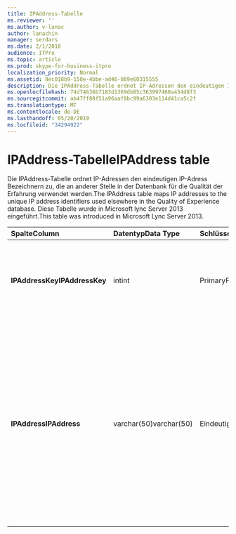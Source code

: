 ```yaml
---
title: IPAddress-Tabelle
ms.reviewer: ''
ms.author: v-lanac
author: lanachin
manager: serdars
ms.date: 2/1/2018
audience: ITPro
ms.topic: article
ms.prod: skype-for-business-itpro
localization_priority: Normal
ms.assetid: 8ec018b9-158e-4bbe-ad46-869e60315555
description: Die IPAddress-Tabelle ordnet IP-Adressen den eindeutigen IP-Adress Bezeichnern zu, die an anderer Stelle in der Datenbank für die Qualität der Erfahrung verwendet werden. Diese Tabelle wurde in Microsoft lync Server 2013 eingeführt.
ms.openlocfilehash: 74d74636b7183d1369db85c363997460a434d8f3
ms.sourcegitcommit: ab47ff88f51a96aaf8bc99a6303e114d41ca5c2f
ms.translationtype: MT
ms.contentlocale: de-DE
ms.lasthandoff: 05/20/2019
ms.locfileid: "34294922"
---
```

# <a name="ipaddress-table"></a><span data-ttu-id="928f1-104">IPAddress-Tabelle</span><span class="sxs-lookup"><span data-stu-id="928f1-104">IPAddress table</span></span>
 
<span data-ttu-id="928f1-105">Die IPAddress-Tabelle ordnet IP-Adressen den eindeutigen IP-Adress Bezeichnern zu, die an anderer Stelle in der Datenbank für die Qualität der Erfahrung verwendet werden.</span><span class="sxs-lookup"><span data-stu-id="928f1-105">The IPAddress table maps IP addresses to the unique IP address identifiers used elsewhere in the Quality of Experience database.</span></span> <span data-ttu-id="928f1-106">Diese Tabelle wurde in Microsoft lync Server 2013 eingeführt.</span><span class="sxs-lookup"><span data-stu-id="928f1-106">This table was introduced in Microsoft Lync Server 2013.</span></span>
  
|<span data-ttu-id="928f1-107">**Spalte**</span><span class="sxs-lookup"><span data-stu-id="928f1-107">**Column**</span></span>|<span data-ttu-id="928f1-108">**Datentyp**</span><span class="sxs-lookup"><span data-stu-id="928f1-108">**Data Type**</span></span>|<span data-ttu-id="928f1-109">**Schlüssel/Index**</span><span class="sxs-lookup"><span data-stu-id="928f1-109">**Key/Index**</span></span>|<span data-ttu-id="928f1-110">**Details**</span><span class="sxs-lookup"><span data-stu-id="928f1-110">**Details**</span></span>|
|:-----|:-----|:-----|:-----|
|<span data-ttu-id="928f1-111">**IPAddressKey**</span><span class="sxs-lookup"><span data-stu-id="928f1-111">**IPAddressKey**</span></span> <br/> |<span data-ttu-id="928f1-112">int</span><span class="sxs-lookup"><span data-stu-id="928f1-112">int</span></span>  <br/> |<span data-ttu-id="928f1-113">Primary</span><span class="sxs-lookup"><span data-stu-id="928f1-113">Primary</span></span>  <br/> |<span data-ttu-id="928f1-114">Eindeutiger Bezeichner für die angegebene IP-Adresse.</span><span class="sxs-lookup"><span data-stu-id="928f1-114">Unique identifier for the specified IP address.</span></span>  <br/> |
|<span data-ttu-id="928f1-115">**IPAddress**</span><span class="sxs-lookup"><span data-stu-id="928f1-115">**IPAddress**</span></span> <br/> |<span data-ttu-id="928f1-116">varchar(50)</span><span class="sxs-lookup"><span data-stu-id="928f1-116">varchar(50)</span></span>  <br/> |<span data-ttu-id="928f1-117">Eindeutigen</span><span class="sxs-lookup"><span data-stu-id="928f1-117">Unique</span></span>  <br/> |<span data-ttu-id="928f1-118">Eindeutige IP-Adresse (beispielsweise 189.168.1.1), die dem IpAddressKey zugeordnet ist.</span><span class="sxs-lookup"><span data-stu-id="928f1-118">Unique IP address (for example, 189.168.1.1) that maps to the IpAddressKey.</span></span> <span data-ttu-id="928f1-119">Hierbei kann es sich entweder um eine IPv4-oder eine IPv6-Adresse handeln.</span><span class="sxs-lookup"><span data-stu-id="928f1-119">This may be either an IPv4 or an IPv6 address.</span></span>  <br/> |
   


